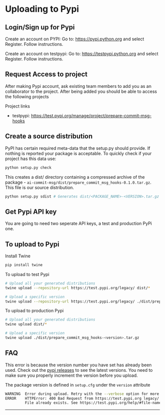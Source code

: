 # Uploading to Pypi

## Login/Sign up for Pypi

Create an account on PYPI: Go to: <https://pypi.python.org> and select Register. Follow instructions.

Create an account on testpypi: Go to: <https://testpypi.python.org> and select Register. Follow instructions.

## Request Access to project

After making Pypi account, ask existing team members to add you as an collaborator to the project. After being added you should be able to access the following projects

Project links

- testpypi: <https://test.pypi.org/manage/project/prepare-commit-msg-hooks>

## Create a source distribution

PyPI has certain required meta-data that the setup.py should provide. If nothing is reported your package is acceptable. To quickly check if your project has this data use:

```bash
python setup.py check
```

This creates a dist/ directory containing a compressed archive of the package - `ai-commit-msg/dist/prepare_commit_msg_hooks-0.1.0.tar.gz`. This file is our source distribution.

```bash
python setup.py sdist # Generates dist/<PACKAGE_NAME>-<VERSION>.tar.gz
```

## Get Pypi API key

You are going to need two seperate API keys, a test and production PyPi one.

## To upload to Pypi

Install Twine

```bash
pip install twine
```

To upload to test Pypi

```bash
# Upload all your generated distributions
twine upload --repository-url https://test.pypi.org/legacy/ dist/*

# Upload a specific version
twine upload --repository-url https://test.pypi.org/legacy/ ./dist/prepare_commit_msg_hooks-<version>.tar.gz
```

To upload to production Pypi

```bash
# Upload all your generated distributions
twine upload dist/*

# Upload a specific version
twine upload ./dist/prepare_commit_msg_hooks-<version>.tar.gz
```

## FAQ

This error is because the version number you have set has already been used. Check out the [pypi releases](https://test.pypi.org/manage/project/prepare-commit-msg-hooks/releases/) to see the latest versions. You need to make sure you properly increment the version before you upload.

The package version is defined in `setup.cfg` under the `version` attribute

```bash
WARNING  Error during upload. Retry with the --verbose option for more details.                                                                                                               
ERROR    HTTPError: 400 Bad Request from https://test.pypi.org legacy/                                                                                                                        
         File already exists. See https://test.pypi.org/help/#file-name-reuse for more information.          
```

----
